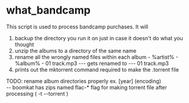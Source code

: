 what_bandcamp
=============

This script is used to process bandcamp purchases.  It will
1) backup the directory you run it on just in case it doesn't do what you thought
2) unzip the albums to a directory of the same name
3) rename all the wrongly named files within each album
        - %artist% - %album% - 01 track.mp3
            --- gets renamed to ---
          01 track.mp3
4) prints out the mktorrent command required to make the .torrent file

TODO:
    rename album directories properly ex. [year] (encoding)  
        -- boomkat has zips named flac-*
    flag for making torrent file after processing ( -t --torrent )
          
